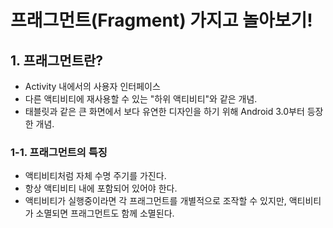 # 프래그먼트(Fragment) 가지고 놀아보기!

## 1. 프래그먼트란?
 - Activity 내에서의 사용자 인터페이스
 - 다른 액티비티에 재사용할 수 있는 "하위 액티비티"와 같은 개념.
 - 태블릿과 같은 큰 화면에서 보다 유연한 디자인을 하기 위해 Android 3.0부터 등장한 개념.

### 1-1. 프래그먼트의 특징
 - 액티비티처럼 자체 수명 주기를 가진다.
 - 항상 액티비티 내에 포함되어 있어야 한다.
 - 액티비티가 실행중이라면 각 프래그먼트를 개별적으로 조작할 수 있지만, 액티비티가 소멸되면 프래그먼트도 함께 소멸된다.

